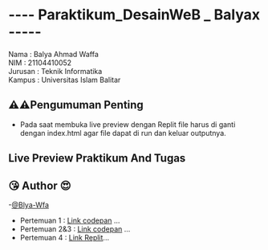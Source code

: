 # ---- Paraktikum_DesainWeB _ Balyax -----
Nama : Balya Ahmad Waffa \
NIM : 21104410052 \
Jurusan : Teknik Informatika \
Kampus : Universitas Islam Balitar


## ⚠⚠Pengumuman Penting
 - Pada saat membuka live preview dengan Replit file harus di ganti dengan index.html agar file dapat di run dan keluar outputnya.

## Live Preview Praktikum And Tugas
## 😘 Author 😍
-[@Blya-Wfa](https://github.com/Balyax)

- Pertemuan 1 : [Link codepan](https://codepen.io/collection/YyYJry) ...
- Pertemuan 2&3 : [Link codepan](https://codepen.io/collection/OLMBQR?cursor=eyJjb2xsZWN0aW9uX2lkIjoiT0xNQlFSIiwiY29sbGVjdGlvbl90b2tlbiI6bnVsbCwibGltaXQiOjQsIm1heF9pdGVtcyI6MTAsIm9mZnNldCI6OCwicGFnZSI6Mywic29ydF9ieSI6InBvc2l0aW9uIiwic29ydF9vcmRlciI6IkFzYyJ9) ...
- Pertemuan 4 : [Link Replit](https://replit.com/@BalyaWaffa/Pertemuan-4)...

